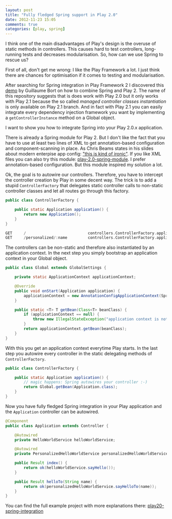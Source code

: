 ```yaml
---
layout: post
title: "Fully fledged Spring support in Play 2.0"
date: 2012-11-23 15:05
comments: true
categories: [play, spring]
---
```


I think one of the main disadvantages of Play's design is the overuse of static methods in controllers. This causes hard to test controllers, long-running tests and decreases modularisation. So, how can we use Spring to rescue us? <!-- more -->

First of all, don't get me wrong: I like the Play Framework a lot. I just think there are chances for optimisation if it comes to testing and modularisation.

After searching for Spring integration in Play Framework 2 I discovered this [demo](https://github.com/guillaumebort/play20-spring-demo) by Guillaume Bort on how to combine Spring and Play 2. The name of this repository suggests that is does work with Play 2.0 but it only works with Play 2.1 because the so called *managed controller classes instantiation* is only available on Play 2.1 branch. And in fact with Play 2.1 you can easily integrate every dependency injection framework you want by implementing a ```getControllerInstance``` method on a Global object.

I want to show you how to integrate Spring into your Play 2.0.x application.

There is already a Spring module for Play 2. But I don't like the fact that you have to use at least two lines of XML to get annotation-based configuration and component-scanning in place. As Chris Beams states in his slides about modern enterpise app config: ["this is kind of ironic"](http://cbeams.github.com/modern-config/#89). If you like XML files you can also try this module: [play-2.0-spring-module](https://github.com/wsargent/play-2.0-spring-module). I prefer annotation-based configuration. But this module inspired my solution a lot.

Ok, the goal is to autowire our controllers. Therefore, you have to intercept the controller creation by Play in some decent way. The trick is to add a stupid ```ControllerFactory``` that delegates static controller calls to non-static controller classes and let all routes go through this factory.

```java ControllerFactory to wrap non-static controllers in static method calls
public class ControllerFactory {

    public static Application application() {
        return new Application();
    }
}
```

```scala Corresponding routes file for this example
GET     /                           controllers.ControllerFactory.application.index()
GET     /personalized/:name         controllers.ControllerFactory.application.helloTo(name: String)
```

The controllers can be non-static and therefore also instantiated by an application context. In the next step you simply bootstrap an application context in your Global object.

```java Application context bootstrap during start of Play application
public class Global extends GlobalSettings {

    private static ApplicationContext applicationContext;

    @Override
    public void onStart(Application application) {
        applicationContext = new AnnotationConfigApplicationContext(SpringConfiguration.class);
    }

    public static <T> T getBean(Class<T> beanClass) {
        if (applicationContext == null) {
            throw new IllegalStateException("application context is not initialized");
        }
        return applicationContext.getBean(beanClass);
    }
}
```

With this you get an application context everytime Play starts. In the last step you autowire every controller in the static delegating methods of ```ControllerFactory```.

```java ControllerFactory with autowiring controllers
public class ControllerFactory {

    public static Application application() {
        // magic happens: Spring autowires your controller :-)
        return Global.getBean(Application.class);
    }
}
```

Now you have fully fledged Spring integration in your Play application and the ```Application``` controller can be autowired.

```java Example of autowired Application controller
@Component
public class Application extends Controller {

    @Autowired
    private HelloWorldService helloWorldService;

    @Autowired
    private PersonalizedHelloWorldService personalizedHelloWorldService;

    public Result index() {
        return ok(helloWorldService.sayHello());
    }

    public Result helloTo(String name) {
        return ok(personalizedHelloWorldService.sayHelloTo(name));
    }
}
```

You can find the full example project with more explanations there: [play20-spring-integration](https://github.com/fmueller/play20-spring-integration)